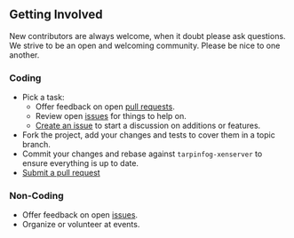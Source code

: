 ## Getting Involved

New contributors are always welcome, when it doubt please ask questions. We strive to be an open and welcoming community. Please be nice to one another.

### Coding

* Pick a task:
  * Offer feedback on open [pull requests](https://github.com/tarpinfog-xenserver/pulls).
  * Review open [issues](https://github.com/tarpinfog-xenserver/issues) for things to help on.
  * [Create an issue](https://github.com/tarpinfog-xenserver/issues/new) to start a discussion on additions or features.
* Fork the project, add your changes and tests to cover them in a topic branch.
* Commit your changes and rebase against `tarpinfog-xenserver` to ensure everything is up to date.
* [Submit a pull request](https://github.com/tarpinfog-xenserver/compare/)

### Non-Coding

* Offer feedback on open [issues](https://github.com/tarpinfog-xenserver/issues).
* Organize or volunteer at events.
